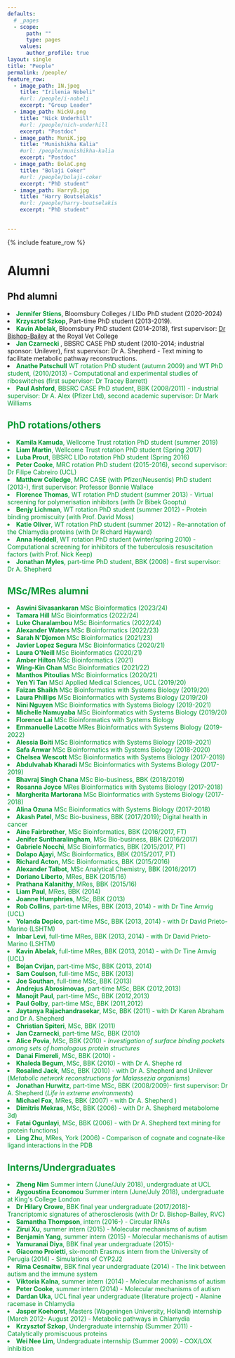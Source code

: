 ```yaml
---
defaults:
  # _pages
  - scope:
      path: ""
      type: pages
    values:
      author_profile: true
layout: single
title: "People"
permalink: /people/
feature_row:
  - image_path: IN.jpeg
    title: "Irilenia Nobeli"
    #url: /people/i-nobeli
    excerpt: "Group Leader"
  - image_path: NickU.png
    title: "Nick Underhill"
    #url: /people/nich-underhill
    excerpt: "Postdoc"
  - image_path: MuniK.jpg
    title: "Munishikha Kalia"
    #url: /people/munishikha-kalia
    excerpt: "Postdoc"
  - image_path: BolaC.png
    title: "Bolaji Coker"
    #url: /people/bolaji-coker
    excerpt: "PhD student"
  - image_path: HarryB.jpg
    title: "Harry Boutselakis"
    #url: /people/harry-boutselakis
    excerpt: "PhD student"

 
---
```

{% include feature_row %}

<h1>Alumni</h1>
<h2>Phd alumni</h2>
<li><font color="#009933"><b>Jennifer Stiens</b></font>, Bloomsbury Colleges / LIDo PhD student (2020-2024) </li>
<li><font color="#009933"><b>Krzysztof Szkop</b></font>, Part-time PhD student (2013-2019).  <br> </li>
<li><font color="#009933"><b>Kavin Abelak</b></font>, Bloomsbury PhD student (2014-2018), first supervisor: <a href="http://www.bishopbailey.org/the-group.html">Dr Bishop-Bailey</a> at the Royal Vet College <br> </li>
<li> <font color="#009933"><b>Jan Czarnecki </b></font>, BBSRC CASE PhD student (2010-2014; industrial sponsor: Unilever), first supervisor: Dr A. Shepherd - Text mining to facilitate metabolic pathway reconstructions. </li>
<li><font color="#009933"><b>Anathe Patschull</b> WT rotation PhD student (autumn 2009) and WT PhD student, (2010/2013) - Computational and experimental studies of riboswitches (first supervisor: Dr Tracey Barrett)</li>
<li><font color="#009933"><b>Paul Ashford</b></font>, BBSRC CASE PhD student, BBK (2008/2011) - industrial supervisor: Dr A. Alex (Pfizer Ltd), second academic supervisor: Dr Mark Williams </li>

<h2>PhD rotations/others</h2>  
<li><font color="#009933"><b>Kamila Kamuda</b></font>, Wellcome Trust rotation PhD student (summer 2019) </li>
<li><font color="#009933"><b>Liam Martin</b></font>, Wellcome Trust rotation PhD student (Spring 2017) </li>
<li><font color="#009933"><b>Luba Prout</b></font>, BBSRC LIDo rotation PhD student (Spring 2016) </li>
<li><font color="#009933"><b>Peter Cooke</b></font>, MRC rotation PhD student (2015-2016), second supervisor: Dr Filipe Cabreiro (UCL)</li>
<li><font color="#009933"><b>Matthew Colledge</b></font>, MRC CASE (with Pfizer/Neusentis) PhD student (2013-), first supervisor: Professor Bonnie Wallace </li>
<li><font color="#009933"><b>Florence Thomas</b></font>, WT rotation PhD student (summer 2013) - Virtual screening for polymerisation inhibitors (with Dr Bibek Gooptu) </li>
<li> <font color="#009933"><b>Benjy Lichman</b></font>, WT rotation PhD student (summer 2012) - Protein binding promiscuity (with Prof. David Moss) </li>
<li> <font color="#009933"><b>Katie Oliver</b></font>, WT rotation PhD student (summer 2012) - Re-annotation of the Chlamydia proteins (with Dr Richard Hayward) </li>
<li><font color="#009933"><b>Anna Heddell</b></font>, WT rotation PhD student (winter/spring 2010) - Computational screening for inhibitors of the tuberculosis resuscitation factors (with Prof. Nick Keep)</li>
<li><font color="#009933"><b>Jonathan Myles</b></font>, part-time PhD student, BBK (2008) - first supervisor: Dr A. Shepherd </li>

<h2>MSc/MRes alumni</h2>
<li><font color="#009933"><b>Aswini Sivasankaran</b></font> MSc Bioinformatics (2023/24)</li>
<li><font color="#009933"><b>Tamara Hill</b></font> MSc Bioinformatics (2022/24)</li>
<li><font color="#009933"><b>Luke Charalambou</b></font> MSc Bioinformatics (2022/24)</li>
<li><font color="#009933"><b>Alexander Waters</b></font> MSc Bioinformatics (2022/23)</li>
<li><font color="#009933"><b>Sarah N'Djomon</b></font> MSc Bioinformatics (2021/23)</li>
<li><font color="#009933"><b>Javier Lopez Segura</b></font> MSc Bioinformatics (2020/21)</li>
<li><font color="#009933"><b>Laura O'Neill </b></font> MSc Bioinformatics (2020/21)</li>
<li><font color="#009933"><b>Amber Hilton </b></font> MSc Bioinformatics (2021)</li>
<li><font color="#009933"><b>Wing-Kin Chan </b></font> MSc Bioinformatics (2021/22)</li>
<li><font color="#009933"><b>Manthos Pitoulias</b></font> MSc Bioinformatics (2020/21)</li>
<li><font color="#009933"><b>Yen Yi Tan</b></font> MSci Applied Medical Sciences, UCL (2019/20)</li>
<li><font color="#009933"><b>Faizan Shaikh</b></font> MSc Bioinformatics with Systems Biology (2019/20)</li>
<li><font color="#009933"><b>Laura Phillips</b></font> MSc Bioinformatics with Systems Biology (2019/20)</li>
<li><font color="#009933"><b>Nini Nguyen</b></font> MSc Bioinformatics with Systems Biology (2019-2021)</li>
<li><font color="#009933"><b>Michelle Namuyaba</b></font> MSc Bioinformatics with Systems Biology (2019/20)</li>
<li><font color="#009933"><b>Florence Lai</b></font> MSc Bioinformatics with Systems Biology</li>
<li><font color="#009933"><b>Emmanuelle Lacotte</b></font> MRes Bioinformatics with Systems Biology (2019-2022)</li>
<li><font color="#009933"><b>Alessia Boiti</b></font> MSc Bioinformatics with Systems Biology (2019-2021)</li>
<li><font color="#009933"><b>Safa Anwar</b></font> MSc Bioinformatics with Systems Biology (2018-2020)</li>
<li><font color="#009933"><b>Chelsea Wescott</b></font> MSc Bioinformatics with Systems Biology (2017-2019)</li>
<li><font color="#009933"><b>Abdulvahab Kharadi</b></font> MSc Bioinformatics with Systems Biology (2017-2019)</li>
<li><font color="#009933"><b>Bhavraj Singh Chana</b></font> MSc Bio-business, BBK (2018/2019)</li>
<li><font color="#009933"><b>Rosanna Joyce</b> </font>MRes Bioinformatics with Systems Biology (2017-2018)<br></li>
<li><font color="#009933"><b>Margherita Martorana</b> </font>MSc Bioinformatics with Systems Biology (2017-2018)<br></li>
<li><font color="#009933"><b>Alina Ozuna</b> </font>MSc Bioinformatics with Systems Biology (2017-2018)<br></li>
<li><font color="#009933"><b>Akash Patel</b></font>, MSc Bio-business, BBK (2017/2019); Digital health in cancer </li>
<li><font color="#009933"><b>Aine Fairbrother</b></font>, MSc Bioinformatics, BBK (2016/2017, FT)</li>
<li><font color="#009933"><b>Jenifer Suntharalingham</b></font>, MSc Bio-business, BBK (2016/2017) </li>
<li><font color="#009933"><b>Gabriele Nocchi</b></font>, MSc Bioinformatics, BBK (2015/2017, PT)</li>
<li><font color="#009933"><b>Dolapo Ajayi</b></font>, MSc Bioinformatics, BBK (2015/2017, PT)</li>
<li><font color="#009933"><b>Richard Acton</b></font>, MSc Bioinformatics, BBK (2015/2016)</li>
<li><font color="#009933"><b>Alexander Talbot</b></font>, MSc Analytical Chemistry, BBK (2016/2017) </li>
<li><font color="#009933"><b>Doriano Liberto</b></font>, MRes, BBK (2015/16) </li>
<li><font color="#009933"><b>Prathana Kalanithy</b></font>, MRes, BBK (2015/16) </li>
<li><font color="#009933"><b>Liam Paul</b></font>, MRes, BBK (2014) </li>
<li><font color="#009933"><b>Joanne Humphries</b></font>, MSc, BBK (2013) </li>
<li><font color="#009933"><b>Rob Collins</b></font>, part-time MRes, BBK (2013, 2014) - with Dr Tine Arnvig (UCL)</li>
<li><font color="#009933"><b>Yolanda Dopico</b></font>, part-time MSc, BBK (2013, 2014)  - with Dr David Prieto-Marino (LSHTM)</li>
<li><font color="#009933"><b>Inbar Levi</b></font>, full-time MRes, BBK (2013, 2014)  - with Dr David Prieto-Marino (LSHTM)</li>
<li><font color="#009933"><b>Kavin Abelak</b></font>, full-time MRes, BBK (2013, 2014)  - with Dr Tine Arnvig (UCL)</li>
<li><font color="#009933"><b>Bojan Cvijan</b></font>, part-time MSc, BBK (2013, 2014) </li>
                                <li><font color="#009933"><b>Sam Coulson</b></font>, full-time MSc, BBK (2013) </li>
                                <li><font color="#009933"><b>Joe Southan</b></font>, full-time MSc, BBK (2013) </li>
                                <li><font color="#009933"><b>Andrejus Abrosimovas</b></font>, part-time MSc, BBK (2012,2013) </li>
                                <li><font color="#009933"><b>Manojit Paul</b></font>, part-time MSc, BBK (2012,2013) </li>
                                <li><font color="#009933"><b>Paul Golby</b></font>, part-time MSc, BBK (2011,2012) </li>
                                <li><font color="#009933"><b>Jaytanya Rajachandrasekar</b></font>, MSc, BBK (2011) - with Dr Karen Abraham and Dr A. Shepherd </li>
                                <li><font color="#009933"><b>Christian Spiteri</b></font>, MSc, BBK (2011) </li>
                                <li><font color="#009933"><b>Jan Czarnecki</b></font>, part-time MSc, BBK (2010) </li>
                                <li><font color="#009933"><b>Alice Povia</b></font>, MSc, BBK (2010) - <i>Investigation of surface binding pockets among sets of homologous protein structures </i></li>
                                <li><font color="#009933"><b>Danai Fimereli</b></font>, MSc, BBK (2010) - <i> </i></li>
                                <li><font color="#009933"><b>Khaleda Begum</b></font>, MSc, BBK (2010) - with Dr A. Shephe
                                    rd </li>
<li><font color="#009933"><b>Rosalind Jack</b></font>, MSc, BBK (2010) - with Dr A. Shepherd and Unilever (<i>Metabolic network reconstructions for Malassezia organisms</i>)</li>
<li><font color="#009933"><b>Jonathan Hurwitz</b></font>, part-time MSc, BBK (2008/2009)- first supervisor: Dr A. Shepherd (<i>Life in extreme environments</i>) </li>
<li><font color="#009933"><b>Michael Fox</b></font>, MRes, BBK (2007) - with Dr A. Shepherd ) </li>
<li><font color="#009933"><b>Dimitris Mekras</b></font>, MSc, BBK (2006) - with Dr A. Shepherd metabolome 3d)</li>
<li><font color="#009933"><b>Fatai Ogunlayi</b></font>, MSc, BBK (2006) - with Dr A. Shepherd text mining for protein functions) </li>
<li><font color="#009933"><b>Ling Zhu</b></font>, MRes, York (2006) - Comparison of cognate and cognate-like ligand interactions in the PDB </li>
                                

<h2>Interns/Undergraduates</h2>
                                    <li><font color="#009933"><b>Zheng Nim</b></font> Summer intern (June/July 2018), undergraduate at UCL</li>
                                    <li><font color="#009933"><b>Aygoustina Economou</b></font> Summer intern (June/July 2018), undergraduate at King's College London </li>
                                    <li><font color="#009933"><b>Dr Hilary Crowe</b></font>, BBK final year undergraduate (2017/2018)- Trancriptomic signatures of atherosclerosis (with Dr D. Bishop-Bailey, RVC)</li>
                                    <li><font color="#009933"><b>Samantha Thompson</b></font>, intern (2016-) - Circular RNAs</li>
                                    <li><font color="#009933"><b>Zirui Xu</b></font>, summer intern (2015) - Molecular mechanisms of autism</li>
                                    <li><font color="#009933"><b>Benjamin Yang</b></font>, summer intern (2015) - Molecular mechanisms of autism</li>
                                    <li><font color="#009933"><b>Yamuranai Diya</b></font>, BBK final year undergraduate (2015)- </li>
                                    <li><font color="#009933"><b>Giacomo Proietti</b></font>, six-month Erasmus intern from the University of Perugia (2014) - Simulations of CYP2J2</li>
                                    <li><font color="#009933"><b>Rima Cesnaitw</b></font>, BBK final year undergraduate (2014) - The link between autism and the immune system</li>
                                    <li><font color="#009933"><b>Viktoria Kalna</b></font>, summer intern (2014) - Molecular mechanisms of autism</li>
                                    <li><font color="#009933"><b>Peter Cooke</b></font>, summer intern (2014) - Molecular mechanisms of autism</li>
                                    <li><font color="#009933"><b>Dardan Uka</b></font>, UCL final year undergraduate (literature project) - Alanine racemase in Chlamydia</li>
                                    <li><font color="#009933"><b>Jasper Koehorst</b></font>, Masters (Wageningen University, Holland) internship   (March 2012- August 2012) - Metabolic pathways in Chlamydia</li>
  <li><font color="#009933"><b>Krzysztof Szkop</b></font>, Undergraduate internship   (Summer 2011) - Catalytically promiscuous proteins </li>
  <li><font color="#009933"><b>Wei Nee Lim</b></font>, Undergraduate internship   (Summer 2009) - COX/LOX inhibition</li>


